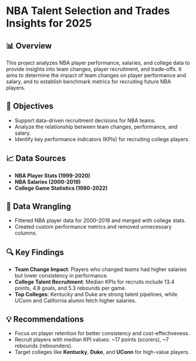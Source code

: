 # NBA Talent Selection and Trades Insights for 2025

## 📊 Overview
This project analyzes NBA player performance, salaries, and college data to provide insights into team changes, player recruitment, and trade-offs. It aims to determine the impact of team changes on player performance and salary, and to establish benchmark metrics for recruiting future NBA players.

## 🎯 Objectives
- Support data-driven recruitment decisions for NBA teams.
- Analyze the relationship between team changes, performance, and salary.
- Identify key performance indicators (KPIs) for recruiting college players.

## 📈 Data Sources
- **NBA Player Stats (1999-2020)**
- **NBA Salaries (2000-2019)**
- **College Game Statistics (1980-2022)**

## 🧹 Data Wrangling
- Filtered NBA player data for 2000-2019 and merged with college stats.
- Created custom performance metrics and removed unnecessary columns.

## 🔍 Key Findings
- **Team Change Impact**: Players who changed teams had higher salaries but lower consistency in performance.
- **College Talent Recruitment**: Median KPIs for recruits include 13.4 points, 4.8 goals, and 5.3 rebounds per game.
- **Top Colleges**: Kentucky and Duke are strong talent pipelines, while UConn and California alumni fetch higher salaries.

## 💡 Recommendations
- Focus on player retention for better consistency and cost-effectiveness.
- Recruit players with median KPI values: ~17 points (scorers), ~7 rebounds (rebounders).
- Target colleges like **Kentucky**, **Duke**, and **UConn** for high-value players.
